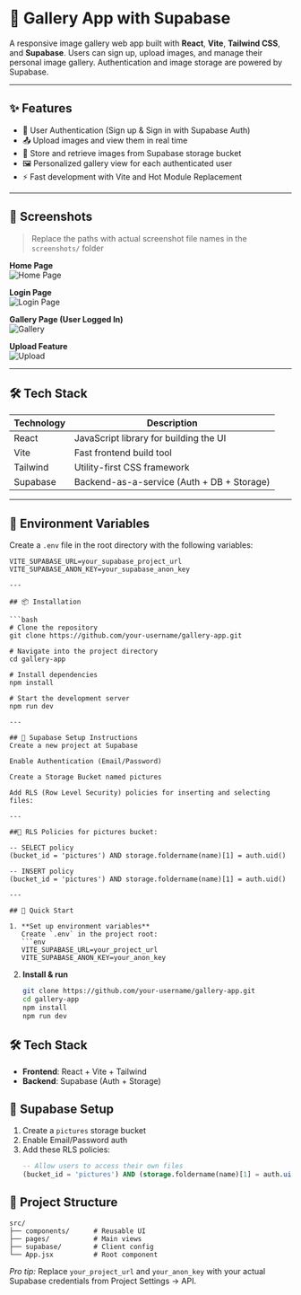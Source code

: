 # 📸 Gallery App with Supabase

A responsive image gallery web app built with **React**, **Vite**, **Tailwind CSS**, and **Supabase**. Users can sign up, upload images, and manage their personal image gallery. Authentication and image storage are powered by Supabase.

---

## ✨ Features

- 🔐 User Authentication (Sign up & Sign in with Supabase Auth)
- 📤 Upload images and view them in real time
- 📁 Store and retrieve images from Supabase storage bucket
- 🖼️ Personalized gallery view for each authenticated user
- ⚡ Fast development with Vite and Hot Module Replacement

---

## 📸 Screenshots

> Replace the paths with actual screenshot file names in the `screenshots/` folder

**Home Page**  
![Home Page](./screenshots/home.png)

**Login Page**  
![Login Page](./screenshots/login.png)

**Gallery Page (User Logged In)**  
![Gallery](./screenshots/gallery.png)

**Upload Feature**  
![Upload](./screenshots/upload.png)

---

## 🛠 Tech Stack

| Technology | Description                              |
|------------|------------------------------------------|
| React      | JavaScript library for building the UI   |
| Vite       | Fast frontend build tool                 |
| Tailwind   | Utility-first CSS framework              |
| Supabase   | Backend-as-a-service (Auth + DB + Storage) |

---

## 🔑 Environment Variables

Create a `.env` file in the root directory with the following variables:

```env
VITE_SUPABASE_URL=your_supabase_project_url
VITE_SUPABASE_ANON_KEY=your_supabase_anon_key

---

## 📦 Installation

```bash
# Clone the repository
git clone https://github.com/your-username/gallery-app.git

# Navigate into the project directory
cd gallery-app

# Install dependencies
npm install

# Start the development server
npm run dev

---

## 🔐 Supabase Setup Instructions
Create a new project at Supabase

Enable Authentication (Email/Password)

Create a Storage Bucket named pictures

Add RLS (Row Level Security) policies for inserting and selecting files:

---

##🎯 RLS Policies for pictures bucket:

-- SELECT policy
(bucket_id = 'pictures') AND storage.foldername(name)[1] = auth.uid()

-- INSERT policy
(bucket_id = 'pictures') AND storage.foldername(name)[1] = auth.uid()

---

## 🚀 Quick Start

1. **Set up environment variables**  
   Create `.env` in the project root:
   ```env
   VITE_SUPABASE_URL=your_project_url
   VITE_SUPABASE_ANON_KEY=your_anon_key
   ```

2. **Install & run**  
   ```bash
   git clone https://github.com/your-username/gallery-app.git
   cd gallery-app
   npm install
   npm run dev
   ```

## 🛠 Tech Stack
- **Frontend**: React + Vite + Tailwind  
- **Backend**: Supabase (Auth + Storage)  

## 🔐 Supabase Setup
1. Create a `pictures` storage bucket  
2. Enable Email/Password auth  
3. Add these RLS policies:
   ```sql
   -- Allow users to access their own files
   (bucket_id = 'pictures') AND (storage.foldername(name)[1] = auth.uid()::text)
   ```

## 🧭 Project Structure
```
src/
├── components/      # Reusable UI
├── pages/           # Main views
├── supabase/        # Client config
└── App.jsx          # Root component
```

*Pro tip:* Replace `your_project_url` and `your_anon_key` with your actual Supabase credentials from Project Settings → API.
